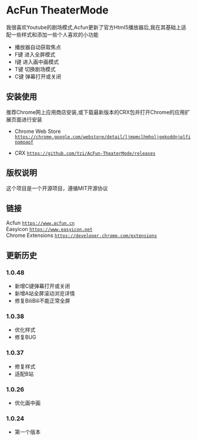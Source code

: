 # AcFun TheaterMode

我很喜欢Youtube的剧场模式,Acfun更新了官方Html5播放器后,我在其基础上适配一些样式和添加一些个人喜欢的小功能  
* 播放器自动获取焦点
* F键 进入全屏模式
* I键 进入画中画模式
* T键 切换剧场模式
* C键 弹幕打开或关闭

## 安装使用
推荐Chrome网上应用商店安装,或下载最新版本的CRX包并打开Chrome的应用扩展页面进行安装

* Chrome Web Store [`https://chrome.google.com/webstore/detail/ljmpmclhmholjgekoddnjplfinomoaof`](https://chrome.google.com/webstore/detail/ljmpmclhmholjgekoddnjplfinomoaof)

* CRX [`https://github.com/Yzi/AcFun-TheaterMode/releases`](https://github.com/Yzi/AcFun-TheaterMode/releases)

## 版权说明
这个项目是一个开源项目，遵循MIT开源协议

## 链接
Acfun [`https://www.acfun.cn`](https://www.acfun.cn)  
Easyicon [`https://www.easyicon.net`](https://www.easyicon.net)  
Chrome Extensions [`https://developer.chrome.com/extensions`](https://developer.chrome.com/extensions)

## 更新历史
### 1.0.48
* 新增C键弹幕打开或关闭
* 新增A站全屏滚动浏览详情
* 修复BiliBili不能正常全屏

### 1.0.38
* 优化样式
* 修复BUG

### 1.0.37
* 修复样式
* 适配B站

### 1.0.26
* 优化画中画

### 1.0.24
* 第一个版本